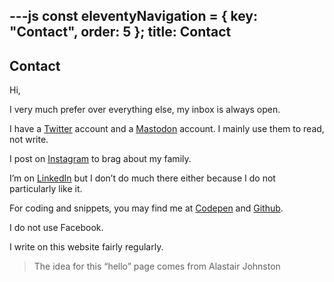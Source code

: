 ---js
const eleventyNavigation = {
	key: "Contact",
	order: 5
};
title: Contact
---
## Contact

Hi,

I very much prefer <script>document.write('<a href="mailto:'+'e'+'m'+'a'+'i'+'l'+'@'+'c'+'a'+'r'+'l'+'o'+'s'+'r'+'o'+'d'+'r'+'i'+'g'+'o'+'.'+'c'+'o'+'m'+'">email</a>');</script> over everything else, my inbox is always open.

I have a <a href="https://twitter.com/crodrigoturner">Twitter</a> account and a <a href="http://@crodrigoturner@mastodonapp.uk">Mastodon</a> account. I mainly use them to read, not write.

I post on <a href="https://instagram.com/crodrigoturner">Instagram</a> to brag about my family.

I’m on <a href="https://www.linkedin.com/in/crodrigoturner/">LinkedIn</a> but I don’t do much there either because I do not particularly like it.

For coding and snippets, you may find me at <a href="https://codepen.io/crodrigoturner">Codepen</a> and <a href="https://github.com/crodrigoturner">Github</a>.

I do not use Facebook.

I write on this website fairly regularly.

<blockquote>The idea for this “hello” page comes from Alastair Johnston </blockquote>